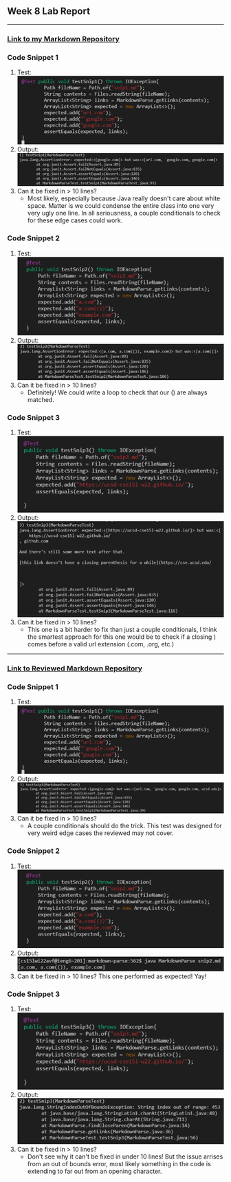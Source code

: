 ## Week 8 Lab Report
---
### [Link to my Markdown Repository](https://github.com/Marcos-D/CSE15L-Platypus)

### Code Snippet 1  
1. Test:    
    ![my_snip2Test](/pictures4/my_snip1Test.PNG)
2. Output:
    ![my_snip2Out](/pictures4/my_snip1Out.PNG)
3. Can it be fixed in > 10 lines?
    - Most likely, especially because Java really doesn't care about white space. Matter is we could condense the entire class into one very very ugly one line. In all seriousness, a couple conditionals to check for these edge cases could work.

### Code Snippet 2
1. Test:
    ![my_snip2Test](/pictures4/my_snip2Test.PNG)
2. Output:
    ![my_snip2Out](/pictures4/my_snip2Out.PNG)
3. Can it be fixed in > 10 lines?
    - Definitely! We could write a loop to check that our () are always matched. 

### Code Snippet 3
1. Test:
    ![my_snip1Test](/pictures4/my_snip3Test.PNG)
2. Output:
    ![my_snip1Out](/pictures4/my_snip3Out.PNG)
3. Can it be fixed in > 10 lines?
    - This one is a bit harder to fix than just a couple conditionals, I think the smartest approach for this one would be to check if a closing ) comes before a valid url extension (.com, .org, etc.)

---
### [Link to Reviewed Markdown Repository](https://github.com/Marcos-D/CSE15L-Platypus)

### Code Snippet 1
1. Test:
    ![my_snip1Test](/pictures4/my_snip1Test.PNG)
2. Output:
    ![reviewed_snip1Out](/pictures4/reviewed_snip1Out.PNG)
3. Can it be fixed in > 10 lines?
    - A couple conditionals should do the trick. This test was designed for very weird edge cases the reviewed may not cover.

### Code Snippet 2
1. Test:
    ![my_snip1Test](/pictures4/my_snip2Test.PNG)
2. Output:
    ![reviewed_snip1Out](/pictures4/reviewed_snip2Out.PNG)
3. Can it be fixed in > 10 lines?
    This one performed as expected! Yay!

### Code Snippet 3
1. Test:
    ![my_snip1Test](/pictures4/my_snip3Test.PNG)
2. Output:
    ![reviewed_snip1Out](/pictures4/reviewed_snip3Out.PNG)
3. Can it be fixed in > 10 lines?
    - Don't see why it can't be fixed in under 10 lines! But the issue arrises from an out of bounds error, most likely something in the code is extending to far out from an opening character.